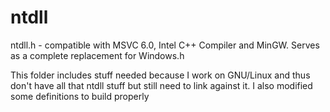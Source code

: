 # ntdll

ntdll.h - compatible with MSVC 6.0, Intel C++ Compiler and MinGW. Serves as a complete replacement for Windows.h

This folder includes stuff needed because I work on GNU/Linux and thus don't have all that ntdll stuff but still need to link against it.
I also modified some definitions to build properly